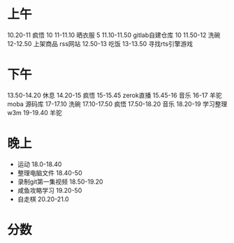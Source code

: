 # 上午
10.20-11 疯悟 10
11-11.10 晒衣服 5
11.10-11.50 gitlab自建仓库 10
11.50-12 洗碗
12-12.50 上架商品 rss网站
12.50-13 吃饭
13-13.50 寻找rts引擎游戏

# 下午
13.50-14.20 休息
14.20-15 疯悟
15-15.45 zerok直播
15.45-16 音乐
16-17 羊驼 moba 源码库
17-17.10 洗碗
17.10-17.50 疯悟
17.50-18.20 音乐
18.20-19 学习整理w3m
19-19.40 羊驼
# 晚上
- 运动 18.0-18.40
- 整理电脑文件 18.40-50
- 录制git第一集视频 18.50-19.20
- 咸鱼攻略学习 19.20-50
- 自走棋 20.20-21.0

# 分数